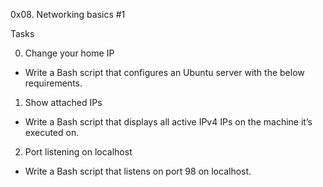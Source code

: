 0x08. Networking basics #1

Tasks

0. Change your home IP
- Write a Bash script that configures an Ubuntu server with the below requirements.

1. Show attached IPs
- Write a Bash script that displays all active IPv4 IPs on the machine it’s executed on.

2. Port listening on localhost
- Write a Bash script that listens on port 98 on localhost.
